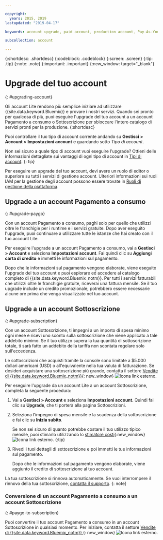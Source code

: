 ```yaml
---

copyright:
  years: 2015, 2019
lastupdated: "2019-04-17"

keywords: account upgrade, paid account, production account, Pay-As-You-Go, Subscription

subcollection: account

---
```


{:shortdesc: .shortdesc}
{:codeblock: .codeblock}
{:screen: .screen}
{:tip: .tip}
{:note: .note}
{:important: .important}
{:new_window: target="_blank"}

# Upgrade del tuo account
{: #upgrading-account}

Gli account Lite rendono più semplice iniziare ad utilizzare {{site.data.keyword.Bluemix}} e provare i nostri servizi. Quando sei pronto per qualcosa di più, puoi eseguire l'upgrade del tuo account a un account Pagamento a consumo o Sottoscrizione per sbloccare l'intero catalogo di servizi pronti per la produzione.
{:shortdesc}

Puoi controllare il tuo tipo di account corrente andando su **Gestisci > Account > Impostazioni account** e guardando sotto _Tipo di account_.

Non sei sicuro a quale tipo di account vuoi eseguire l'upgrade? Ottieni delle informazioni dettagliate sui vantaggi di ogni tipo di account in [Tipi di account](/docs/account?topic=account-accounts).
{: tip}

Per eseguire un upgrade del tuo account, devi avere un ruolo di editor o superiore su tutti i servizi di gestione account. Ulteriori informazioni sui ruoli IAM per la gestione degli account possono essere trovate in [Ruoli di gestione della piattaforma](/docs/iam?topic=iam-userroles#platformroles).

## Upgrade a un account Pagamento a consumo
{: #upgrade-paygo}

Con un account Pagamento a consumo, paghi solo per quello che utilizzi oltre le franchigie per i runtime e i servizi gratuite. Dopo aver eseguito l'upgrade, puoi continuare a utilizzare tutte le istanze che hai creato con il tuo account Lite.

Per eseguire l'upgrade a un account Pagamento a consumo, vai a **Gestisci > Account** e seleziona **Impostazioni account**. Fai quindi clic su **Aggiungi carta di credito** e immetti le informazioni sul pagamento.

Dopo che le informazioni sul pagamento vengono elaborate, viene eseguito l'upgrade del tuo account e puoi esplorare ed accedere al catalogo completo di {{site.data.keyword.Bluemix_notm}}. Per tutti i servizi fatturabili che utilizzi oltre le franchigie gratuite, riceverai una fattura mensile. Se il tuo upgrade include un credito promozionale, potrebbero essere necessarie alcune ore prima che venga visualizzato nel tuo account.

## Upgrade a un account Sottoscrizione
{: #upgrade-subscription}

Con un account Sottoscrizione, ti impegni a un importo di spesa minimo ogni mese e ricevi uno sconto sulla sottoscrizione che viene applicato a tale addebito minimo. Se il tuo utilizzo supera la tua quantità di sottoscrizione totale, ti sarà fatto un addebito della tariffa non scontata regolare solo sull'eccedenza.

Le sottoscrizioni che acquisti tramite la console sono limitate a $5.000 dollari americani (USD) o all'equivalente nella tua valuta di fatturazione. Se desideri acquistare una sottoscrizione più grande, contatta il settore [Vendite di {{site.data.keyword.Bluemix_notm}}](https://www.ibm.com/cloud-computing/bluemix/contact-us){: new_window} ![Icona link esterno](../icons/launch-glyph.svg).

Per eseguire l'upgrade da un account Lite a un account Sottoscrizione, completa la seguente procedura:
1. Vai a **Gestisci > Account** e seleziona **Impostazioni account**. Quindi fai clic su **Upgrade**, che ti porterà alla pagina Sottoscrizioni.
1. Seleziona l'impegno di spesa mensile e la scadenza della sottoscrizione e fai clic su **Inizia subito**.

   Se non sei sicuro di quanto potrebbe costare il tuo utilizzo tipico mensile, puoi stimarlo utilizzando lo [stimatore costi](https://{DomainName}/estimator/review){:new_window} ![Icona link esterno](../icons/launch-glyph.svg "Icona link esterno").
   {:tip}
1. Rivedi i tuoi dettagli di sottoscrizione e poi immetti le tue informazioni sul pagamento.

   Dopo che le informazioni sul pagamento vengono elaborate, viene aggiunto il credito di sottoscrizione al tuo account.

La tua sottoscrizione si rinnova automaticamente. Se vuoi interrompere il rinnovo della tua sottoscrizione, [contatta il supporto](https://{DomainName}/unifiedsupport/supportcenter).
{: note}

### Conversione di un account Pagamento a consumo a un account Sottoscrizione
{: #paygo-to-subscription}

Puoi convertire il tuo account Pagamento a consumo in un account Sottoscrizione in qualsiasi momento. Per iniziare, contatta il settore [Vendite di {{site.data.keyword.Bluemix_notm}} ](https://www.ibm.com/cloud-computing/bluemix/contact-us){: new_window} ![Icona link esterno](../icons/launch-glyph.svg).
